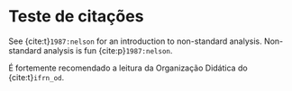 # Teste de citações

See {cite:t}`1987:nelson` for an introduction to non-standard analysis.
Non-standard analysis is fun {cite:p}`1987:nelson`.

É fortemente recomendado a leitura da Organização Didática do {cite:t}`ifrn_od`.